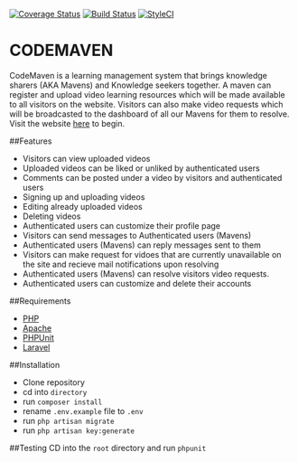 [![Coverage Status](https://coveralls.io/repos/github/andela-badebiyi/Checkpoint-4/badge.svg?branch=develop)](https://coveralls.io/github/andela-badebiyi/Checkpoint-4?branch=develop)
[![Build Status](https://travis-ci.org/andela-badebiyi/Checkpoint-4.svg?branch=develop)](https://travis-ci.org/andela-badebiyi/Checkpoint-4)
[![StyleCI](https://styleci.io/repos/50294614/shield)](https://styleci.io/repos/50294614)
# CODEMAVEN
CodeMaven is a learning management system that brings knowledge sharers (AKA Mavens) and Knowledge seekers together. A maven can register and upload video learning resources which will be made available to all visitors on the website. Visitors can also make video requests which will be broadcasted to the dashboard of all our Mavens for them to resolve. Visit the website [here](http://codemaven.herokuapp.com) to begin.

##Features
* Visitors can view uploaded videos
* Uploaded videos can be liked or unliked by authenticated users
* Comments can be posted under a video by visitors and authenticated users
* Signing up and uploading videos
* Editing already uploaded videos
* Deleting videos
* Authenticated users can customize their profile page
* Visitors can send messages to Authenticated users (Mavens)
* Authenticated users (Mavens) can reply messages sent to them
* Visitors can make request for vidoes that are currently unavailable on the site and recieve mail notifications upon resolving
* Authenticated users (Mavens) can resolve visitors video requests. 
* Authenticated users can customize and delete their accounts

##Requirements
* [PHP](http://php.net)
* [Apache](http://www.apache.org/)
* [PHPUnit](https://phpunit.de/)
* [Laravel](https://laravel.com)

##Installation
* Clone repository
* cd into `directory`
* run `composer install`
* rename `.env.example` file to `.env`
* run `php artisan migrate`
* run `php artisan key:generate`

##Testing
CD into the `root` directory and run `phpunit`
